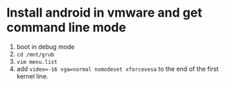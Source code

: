 # Install android in vmware and get command line mode

1. boot in debug mode
2. `cd /mnt/grub`
3. `vim menu.list`
4. add `video=-16 vga=normal nomodeset xforcevesa` to the end of the first kernel line.
